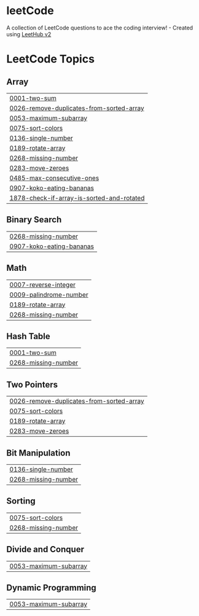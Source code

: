 # leetCode
A collection of LeetCode questions to ace the coding interview! - Created using [LeetHub v2](https://github.com/arunbhardwaj/LeetHub-2.0)

<!---LeetCode Topics Start-->
# LeetCode Topics
## Array
|  |
| ------- |
| [0001-two-sum](https://github.com/sumankumar2026/leetCode/tree/master/0001-two-sum) |
| [0026-remove-duplicates-from-sorted-array](https://github.com/sumankumar2026/leetCode/tree/master/0026-remove-duplicates-from-sorted-array) |
| [0053-maximum-subarray](https://github.com/sumankumar2026/leetCode/tree/master/0053-maximum-subarray) |
| [0075-sort-colors](https://github.com/sumankumar2026/leetCode/tree/master/0075-sort-colors) |
| [0136-single-number](https://github.com/sumankumar2026/leetCode/tree/master/0136-single-number) |
| [0189-rotate-array](https://github.com/sumankumar2026/leetCode/tree/master/0189-rotate-array) |
| [0268-missing-number](https://github.com/sumankumar2026/leetCode/tree/master/0268-missing-number) |
| [0283-move-zeroes](https://github.com/sumankumar2026/leetCode/tree/master/0283-move-zeroes) |
| [0485-max-consecutive-ones](https://github.com/sumankumar2026/leetCode/tree/master/0485-max-consecutive-ones) |
| [0907-koko-eating-bananas](https://github.com/sumankumar2026/leetCode/tree/master/0907-koko-eating-bananas) |
| [1878-check-if-array-is-sorted-and-rotated](https://github.com/sumankumar2026/leetCode/tree/master/1878-check-if-array-is-sorted-and-rotated) |
## Binary Search
|  |
| ------- |
| [0268-missing-number](https://github.com/sumankumar2026/leetCode/tree/master/0268-missing-number) |
| [0907-koko-eating-bananas](https://github.com/sumankumar2026/leetCode/tree/master/0907-koko-eating-bananas) |
## Math
|  |
| ------- |
| [0007-reverse-integer](https://github.com/sumankumar2026/leetCode/tree/master/0007-reverse-integer) |
| [0009-palindrome-number](https://github.com/sumankumar2026/leetCode/tree/master/0009-palindrome-number) |
| [0189-rotate-array](https://github.com/sumankumar2026/leetCode/tree/master/0189-rotate-array) |
| [0268-missing-number](https://github.com/sumankumar2026/leetCode/tree/master/0268-missing-number) |
## Hash Table
|  |
| ------- |
| [0001-two-sum](https://github.com/sumankumar2026/leetCode/tree/master/0001-two-sum) |
| [0268-missing-number](https://github.com/sumankumar2026/leetCode/tree/master/0268-missing-number) |
## Two Pointers
|  |
| ------- |
| [0026-remove-duplicates-from-sorted-array](https://github.com/sumankumar2026/leetCode/tree/master/0026-remove-duplicates-from-sorted-array) |
| [0075-sort-colors](https://github.com/sumankumar2026/leetCode/tree/master/0075-sort-colors) |
| [0189-rotate-array](https://github.com/sumankumar2026/leetCode/tree/master/0189-rotate-array) |
| [0283-move-zeroes](https://github.com/sumankumar2026/leetCode/tree/master/0283-move-zeroes) |
## Bit Manipulation
|  |
| ------- |
| [0136-single-number](https://github.com/sumankumar2026/leetCode/tree/master/0136-single-number) |
| [0268-missing-number](https://github.com/sumankumar2026/leetCode/tree/master/0268-missing-number) |
## Sorting
|  |
| ------- |
| [0075-sort-colors](https://github.com/sumankumar2026/leetCode/tree/master/0075-sort-colors) |
| [0268-missing-number](https://github.com/sumankumar2026/leetCode/tree/master/0268-missing-number) |
## Divide and Conquer
|  |
| ------- |
| [0053-maximum-subarray](https://github.com/sumankumar2026/leetCode/tree/master/0053-maximum-subarray) |
## Dynamic Programming
|  |
| ------- |
| [0053-maximum-subarray](https://github.com/sumankumar2026/leetCode/tree/master/0053-maximum-subarray) |
<!---LeetCode Topics End-->